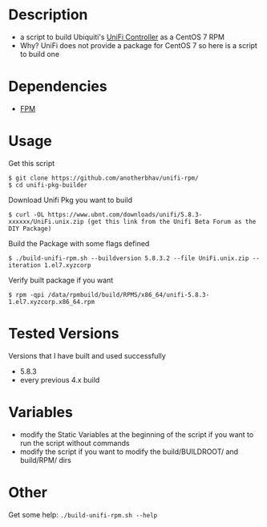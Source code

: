 # Description
- a script to build Ubiquiti's [UniFi Controller](https://www.ubnt.com/download/unifi) as a CentOS 7 RPM
- Why? UniFi does not provide a package for CentOS 7 so here is a script to build one

# Dependencies
- [FPM](https://github.com/jordansissel/fpm)

# Usage
Get this script

    $ git clone https://github.com/anotherbhav/unifi-rpm/
    $ cd unifi-pkg-builder


Download Unifi Pkg you want to build  

    $ curl -OL https://www.ubnt.com/downloads/unifi/5.8.3-xxxxxx/UniFi.unix.zip (get this link from the Unifi Beta Forum as the DIY Package)


Build the Package with some flags defined

    $ ./build-unifi-rpm.sh --buildversion 5.8.3.2 --file UniFi.unix.zip --iteration 1.el7.xyzcorp


Verify built package if you want

    $ rpm -qpi /data/rpmbuild/build/RPMS/x86_64/unifi-5.8.3-1.el7.xyzcorp.x86_64.rpm


# Tested Versions
Versions that I have built and used successfully
- 5.8.3
- every previous 4.x build

# Variables
- modify the Static Variables at the beginning of the script if you want to run the script without commands
- modify the script if you want to modify the build/BUILDROOT/ and build/RPM/ dirs

# Other
Get some help: `./build-unifi-rpm.sh --help`
